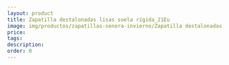 ```yaml
---
layout: product
title: Zapatilla destalonadas lisas suela rígida_21Eu
image: img/productos/zapatillas-senora-invierno/Zapatilla destalonadas lisas suela rígida_21Eu.jpeg
price: 
tags: 
description: 
order: 0
---
```

